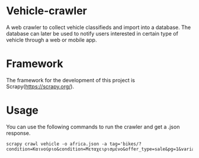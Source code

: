 # Vehicle-crawler
A web crawler to collect vehicle classifieds and import into a database. The database can later be used to notify users interested in certain type of vehicle through a web or mobile app.

# Framework
The framework for the development of this project is Scrapy(https://scrapy.org/).

# Usage
You can use the following commands to run the crawler and get a .json response.
```
scrapy crawl vehicle -o africa.json -a tag='bikes/?condition=Καινούριο&condition=Μεταχειρισμένο&offer_type=sale&pg=1&variant=XRV+750+Africa+TWIN'
```
